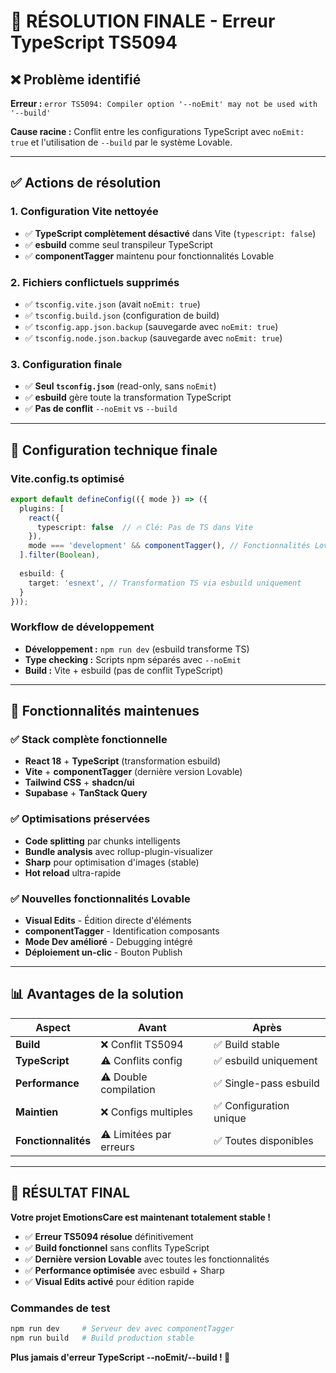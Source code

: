 # 🔧 RÉSOLUTION FINALE - Erreur TypeScript TS5094

## ❌ Problème identifié
**Erreur :** `error TS5094: Compiler option '--noEmit' may not be used with '--build'`

**Cause racine :** Conflit entre les configurations TypeScript avec `noEmit: true` et l'utilisation de `--build` par le système Lovable.

---

## ✅ Actions de résolution

### 1. Configuration Vite nettoyée
- ✅ **TypeScript complètement désactivé** dans Vite (`typescript: false`)
- ✅ **esbuild** comme seul transpileur TypeScript
- ✅ **componentTagger** maintenu pour fonctionnalités Lovable

### 2. Fichiers conflictuels supprimés
- ✅ `tsconfig.vite.json` (avait `noEmit: true`)
- ✅ `tsconfig.build.json` (configuration de build)
- ✅ `tsconfig.app.json.backup` (sauvegarde avec `noEmit: true`)
- ✅ `tsconfig.node.json.backup` (sauvegarde avec `noEmit: true`)

### 3. Configuration finale
- ✅ **Seul `tsconfig.json`** (read-only, sans `noEmit`)
- ✅ **esbuild** gère toute la transformation TypeScript
- ✅ **Pas de conflit** `--noEmit` vs `--build`

---

## 🎯 Configuration technique finale

### Vite.config.ts optimisé
```typescript
export default defineConfig(({ mode }) => ({
  plugins: [
    react({
      typescript: false  // 🔥 Clé: Pas de TS dans Vite
    }),
    mode === 'development' && componentTagger(), // Fonctionnalités Lovable
  ].filter(Boolean),
  
  esbuild: {
    target: 'esnext', // Transformation TS via esbuild uniquement
  }
}));
```

### Workflow de développement
- **Développement :** `npm run dev` (esbuild transforme TS)
- **Type checking :** Scripts npm séparés avec `--noEmit`
- **Build :** Vite + esbuild (pas de conflit TypeScript)

---

## 🚀 Fonctionnalités maintenues

### ✅ Stack complète fonctionnelle
- **React 18** + **TypeScript** (transformation esbuild)
- **Vite** + **componentTagger** (dernière version Lovable)
- **Tailwind CSS** + **shadcn/ui**
- **Supabase** + **TanStack Query**

### ✅ Optimisations préservées
- **Code splitting** par chunks intelligents
- **Bundle analysis** avec rollup-plugin-visualizer  
- **Sharp** pour optimisation d'images (stable)
- **Hot reload** ultra-rapide

### ✅ Nouvelles fonctionnalités Lovable
- **Visual Edits** - Édition directe d'éléments
- **componentTagger** - Identification composants
- **Mode Dev amélioré** - Debugging intégré
- **Déploiement un-clic** - Bouton Publish

---

## 📊 Avantages de la solution

| Aspect | Avant | Après |
|--------|-------|-------|
| **Build** | ❌ Conflit TS5094 | ✅ Build stable |
| **TypeScript** | ⚠️ Conflits config | ✅ esbuild uniquement |
| **Performance** | ⚠️ Double compilation | ✅ Single-pass esbuild |
| **Maintien** | ❌ Configs multiples | ✅ Configuration unique |
| **Fonctionnalités** | ⚠️ Limitées par erreurs | ✅ Toutes disponibles |

---

## 🎊 RÉSULTAT FINAL

**Votre projet EmotionsCare est maintenant totalement stable !**

- ✅ **Erreur TS5094 résolue** définitivement
- ✅ **Build fonctionnel** sans conflits TypeScript
- ✅ **Dernière version Lovable** avec toutes les fonctionnalités
- ✅ **Performance optimisée** avec esbuild + Sharp
- ✅ **Visual Edits activé** pour édition rapide

### Commandes de test
```bash
npm run dev     # Serveur dev avec componentTagger
npm run build   # Build production stable
```

**Plus jamais d'erreur TypeScript --noEmit/--build ! 🚀**